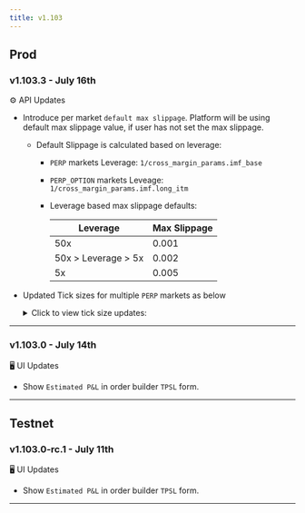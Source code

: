 ```yaml
---
title: v1.103
---
```

## Prod
### v1.103.3 - July 16th
⚙️ API Updates
*  Introduce per market `default max slippage`. Platform will be using default max slippage value, if user has not set the max slippage.
   *  Default Slippage is calculated based on leverage:
      *  `PERP` markets Leverage: `1/cross_margin_params.imf_base`
      *  `PERP_OPTION` markets Leveage: `1/cross_margin_params.imf.long_itm`
      *  Leverage based max slippage defaults:

            | Leverage | Max Slippage |
            |----------|--------------|
            | 50x | 0.001 |
            | 50x > Leverage > 5x | 0.002 |
            | 5x | 0.005 |

* Updated Tick sizes for multiple `PERP` markets as below
    <details>
    <summary>Click to view tick size updates:</summary>

    | Market | Previous Tick Size | Updated Tick Size |
    |--------|-------------------|-------------------|
    | AAVE | 0.01 | 0.0001 |
    | AI16Z | 0.0001 | 0.00001 |
    | AIXBT | 0.00001 | 0.000001 |
    | APT | 0.001 | 0.0001 |
    | ARB | 0.0001 | 0.00001 |
    | AVAX | 0.001 | 0.0001 |
    | BCH | 0.01 | 0.001 |
    | BERA | 0.001 | 0.00001 |
    | BMT | 0.00001 | 0.000001 |
    | COOKIE | 0.0001 | 0.00001 |
    | DOGE | 0.00001 | 0.000001 |
    | DOT | 0.0001 | 0.00001 |
    | ENA | 0.0001 | 0.000001 |
    | ETHFI | 0.0001 | 0.00001 |
    | FARTCOIN | 0.0001 | 0.00001 |
    | FIL | 0.0001 | 0.00001 |
    | GOAT | 0.00001 | 0.000001 |
    | GRASS | 0.0001 | 0.00001 |
    | HYPE | 0.001 | 0.0001 |
    | HYPER | 0.00001 | 0.000001 |
    | INIT | 0.0001 | 0.000001 |
    | INJ | 0.001 | 0.00001 |
    | IP | 0.0001 | 0.00001 |
    | JTO | 0.0001 | 0.000001 |
    | JUP | 0.0001 | 0.000001 |
    | KAITO | 0.0001 | 0.000001 |
    | LAYER | 0.0001 | 0.000001 |
    | LINK | 0.0001 | 0.00001 |
    | LTC | 0.001 | 0.0001 |
    | MKR | 0.1 | 0.01 |
    | MOODENG | 0.00001 | 0.000001 |
    | MORPHO | 0.0001 | 0.00001 |
    | MOVE | 0.0001 | 0.000001 |
    | MUBARAK | 0.00001 | 0.000001 |
    | NEAR | 0.001 | 0.00001 |
    | NEIRO | 0.0000001 | 0.00000001 |
    | NEWT | 0.0001 | 0.00001 |
    | NIL | 0.0001 | 0.000001 |
    | ONDO | 0.0001 | 0.000001 |
    | OP | 0.0001 | 0.00001 |
    | ORDI | 0.001 | 0.0001 |
    | PAXG | 0.1 | 0.001 |
    | PENDLE | 0.0001 | 0.000001 |
    | PLUME | 0.0001 | 0.00001 |
    | PNUT | 0.0001 | 0.00001 |
    | POPCAT | 0.0001 | 0.000001 |
    | PYTH | 0.00001 | 0.000001 |
    | RAY | 0.0001 | 0.00001 |
    | RED | 0.0001 | 0.00001 |
    | RESOLV | 0.00001 | 0.000001 |
    | S | 0.0001 | 0.000001 |
    | SCR | 0.0001 | 0.00001 |
    | SEI | 0.0001 | 0.000001 |
    | SOL | 0.001 | 0.0001 |
    | SPX | 0.0001 | 0.00001 |
    | STRK | 0.0001 | 0.00001 |
    | SUI | 0.0001 | 0.00001 |
    | SYRUP | 0.00001 | 0.000001 |
    | TAO | 0.01 | 0.001 |
    | TIA | 0.0001 | 0.00001 |
    | TON | 0.0001 | 0.00001 |
    | TRB | 0.001 | 0.0001 |
    | TRUMP | 0.001 | 0.00001 |
    | TST | 0.00001 | 0.000001 |
    | UNI | 0.0001 | 0.00001 |
    | USUAL | 0.0001 | 0.000001 |
    | VINE | 0.00001 | 0.000001 |
    | VIRTUAL | 0.0001 | 0.00001 |
    | VVV | 0.001 | 0.0001 |
    | WAL | 0.0001 | 0.00001 |
    | WCT | 0.0001 | 0.000001 |
    | WIF | 0.0001 | 0.000001 |
    | WLD | 0.001 | 0.00001 |
    | XLM | 0.00001 | 0.000001 |
    | XRP | 0.00001 | 0.000001 |
    | ZORA | 0.000001 | 0.0000001 |
    | ZRO | 0.0001 | 0.00001 |
    | kFLOKI | 0.00001 | 0.000001 |

    </details>
---
### v1.103.0 - July 14th
🖥️  UI Updates 
*  Show `Estimated P&L` in order builder `TPSL` form.
---

## Testnet
### v1.103.0-rc.1 - July 11th
🖥️  UI Updates 
*  Show `Estimated P&L` in order builder `TPSL` form.
---

